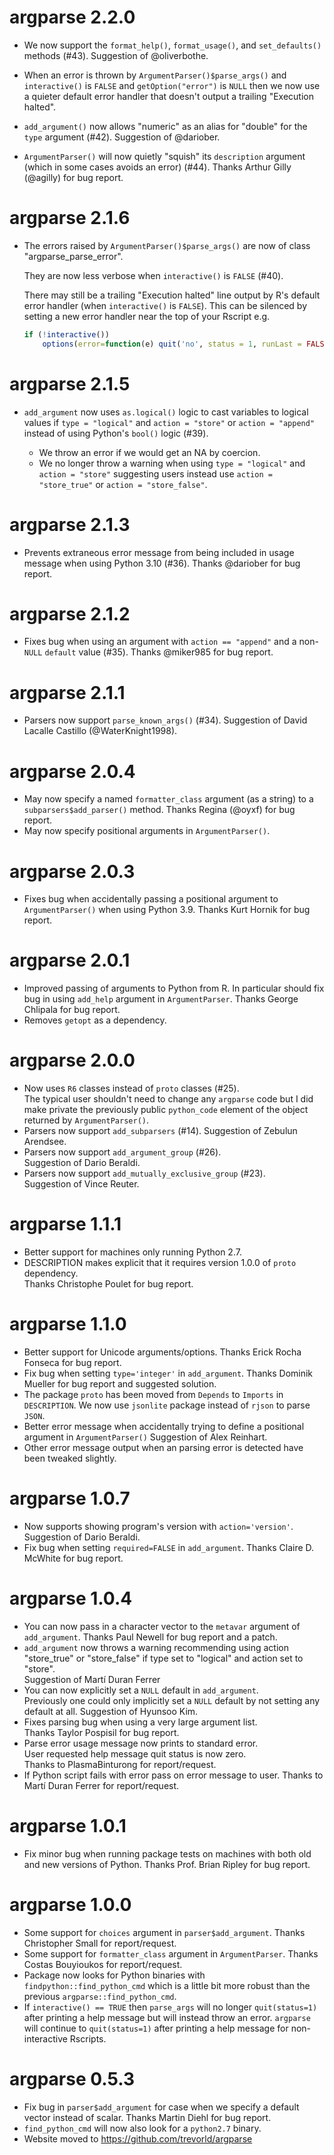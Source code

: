 argparse 2.2.0
==============

* We now support the `format_help()`, `format_usage()`, and `set_defaults()` methods (#43).
  Suggestion of @oliverbothe.

* When an error is thrown by `ArgumentParser()$parse_args()` and `interactive()` is `FALSE`
  and `getOption("error")` is `NULL` then
  we now use a quieter default error handler that doesn't output a trailing "Execution halted".

* `add_argument()` now allows "numeric" as an alias for "double" for the `type` argument (#42).
  Suggestion of @dariober.

* `ArgumentParser()` will now quietly "squish" its `description` argument 
  (which in some cases avoids an error) (#44).
  Thanks Arthur Gilly (@agilly) for bug report.

argparse 2.1.6
==============

* The errors raised by `ArgumentParser()$parse_args()` are now of class "argparse_parse_error".

  They are now less verbose when `interactive()` is `FALSE` (#40).

  There may still be a trailing "Execution halted" line output by R's default error handler
  (when `interactive()` is `FALSE`).
  This can be silenced by setting a new error handler near the top of your Rscript e.g.

  ```r
  if (!interactive())
      options(error=function(e) quit('no', status = 1, runLast = FALSE))
  ```

argparse 2.1.5
==============

* `add_argument` now uses `as.logical()` logic to cast variables
  to logical values if `type = "logical"` and `action = "store"` or `action = "append"`
  instead of using Python's `bool()` logic (#39).

  + We throw an error if we would get an NA by coercion.
  + We no longer throw a warning when using `type = "logical"` and `action = "store"`
  suggesting users instead use `action = "store_true"` or `action = "store_false"`.

argparse 2.1.3
==============

* Prevents extraneous error message from being included in usage message 
  when using Python 3.10 (#36).
  Thanks @dariober for bug report.

argparse 2.1.2
==============

* Fixes bug when using an argument with `action == "append"` 
  and a non-`NULL` `default` value (#35).
  Thanks @miker985 for bug report.

argparse 2.1.1
==============

* Parsers now support ``parse_known_args()`` (#34).
  Suggestion of David Lacalle Castillo (@WaterKnight1998).

argparse 2.0.4
==============

* May now specify a named `formatter_class` argument (as a string)
  to a `subparsers$add_parser()` method.
  Thanks Regina (@oyxf) for bug report.
* May now specify positional arguments in `ArgumentParser()`.

argparse 2.0.3
==============

* Fixes bug when accidentally passing a positional argument
  to ``ArgumentParser()`` when using Python 3.9.
  Thanks Kurt Hornik for bug report.

argparse 2.0.1
==============

* Improved passing of arguments to Python from R.
  In particular should fix bug in using ``add_help`` argument in ``ArgumentParser``.
  Thanks George Chlipala for bug report.
* Removes ``getopt`` as a dependency.

argparse 2.0.0
==============

* Now uses ``R6`` classes instead of ``proto`` classes (#25).  
  The typical user shouldn't need to change any ``argparse`` code 
  but I did make private the previously public ``python_code``
  element of the object returned by ``ArgumentParser()``.
* Parsers now support ``add_subparsers`` (#14).
  Suggestion of Zebulun Arendsee.
* Parsers now support ``add_argument_group`` (#26).  
  Suggestion of Dario Beraldi. 
* Parsers now support ``add_mutually_exclusive_group`` (#23).  
  Suggestion of Vince Reuter.

argparse 1.1.1
==============

* Better support for machines only running Python 2.7.  
* DESCRIPTION makes explicit that it requires version 1.0.0 of ``proto`` dependency.  
  Thanks Christophe Poulet for bug report.

argparse 1.1.0
==============

* Better support for Unicode arguments/options.
  Thanks Erick Rocha Fonseca for bug report.
* Fix bug when setting ``type='integer'`` in ``add_argument``.
  Thanks Dominik Mueller for bug report and suggested solution.
* The package ``proto`` has been moved from ``Depends`` to ``Imports`` in ``DESCRIPTION``.
  We now use ``jsonlite`` package instead of ``rjson`` to parse ``JSON``.
* Better error message when accidentally trying to define a positional argument in ``ArgumentParser()``
  Suggestion of Alex Reinhart.
* Other error message output when an parsing error is detected have been tweaked slightly.

argparse 1.0.7
==============

* Now supports showing program's version with ``action='version'``.
  Suggestion of Dario Beraldi.
* Fix bug when setting ``required=FALSE`` in ``add_argument``.
  Thanks Claire D. McWhite for bug report.

argparse 1.0.4
==============

* You can now pass in a character vector to the ``metavar`` argument of ``add_argument``.
  Thanks Paul Newell for bug report and a patch.
* `add_argument` now throws a warning recommending using action "store_true" or "store_false" 
  if type set to "logical" and action set to "store".  
  Suggestion of Martí Duran Ferrer
* You can now explicitly set a `NULL` default in `add_argument`.  
  Previously one could only implicitly set a `NULL` default by not setting any default at all.
  Suggestion of Hyunsoo Kim.
* Fixes parsing bug when using a very large argument list.  
  Thanks Taylor Pospisil for bug report.
* Parse error usage message now prints to standard error.  
  User requested help message quit status is now zero.  
  Thanks to PlasmaBinturong for report/request.
* If Python script fails with error pass on error message to user.
  Thanks to Martí Duran Ferrer for report/request.

argparse 1.0.1
==============

* Fix minor bug when running package tests on machines with both old and new versions of Python.  Thanks Prof. Brian Ripley for bug report.

argparse 1.0.0
==============

* Some support for ``choices`` argument in ``parser$add_argument``.  Thanks Christopher Small for report/request.
* Some support for ``formatter_class`` argument in ``ArgumentParser``.  Thanks Costas Bouyioukos for report/request.
* Package now looks for Python binaries with ``findpython::find_python_cmd``
  which is a little bit more robust than the previous ``argparse::find_python_cmd``.
* If ``interactive() == TRUE`` then ``parse_args`` will no longer ``quit(status=1)`` after printing a help message
  but will instead throw an error.  ``argparse`` will continue to ``quit(status=1)`` after printing a help message
  for non-interactive Rscripts.

argparse 0.5.3
==============

* Fix bug in ``parser$add_argument`` for case when we specify a default vector
  instead of scalar.  Thanks Martin Diehl for bug report.
* ``find_python_cmd`` will now also look for a ``python2.7`` binary.
* Website moved to https://github.com/trevorld/argparse
